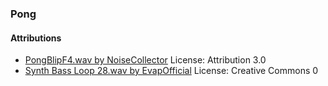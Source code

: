 ### Pong 
 
#### Attributions
- [PongBlipF4.wav by NoiseCollector](https://freesound.org/s/4359/ ) License: Attribution 3.0
- [Synth Bass Loop 28.wav by EvapOfficial](https://freesound.org/s/661104/) License: Creative Commons 0
